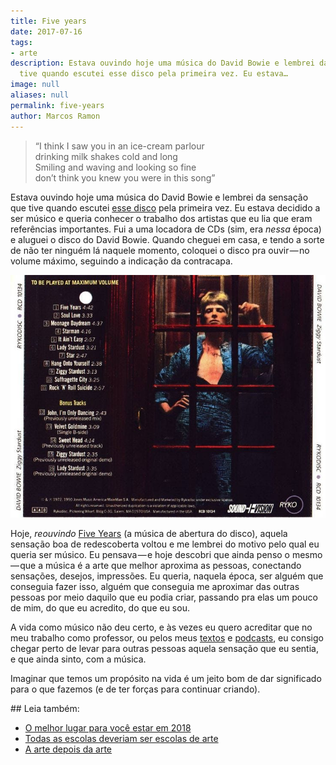 ```yaml
---
title: Five years
date: 2017-07-16
tags:
- arte
description: Estava ouvindo hoje uma música do David Bowie e lembrei da sensação que
  tive quando escutei esse disco pela primeira vez. Eu estava…
image: null
aliases: null
permalink: five-years
author: Marcos Ramon
---
```

> “I think I saw you in an ice-cream parlour  
drinking milk shakes cold and long  
Smiling and waving and looking so fine  
don’t think you knew you were in this song”

Estava ouvindo hoje uma música do David Bowie e lembrei da sensação que tive quando escutei [esse disco](https://open.spotify.com/album/48D1hRORqJq52qsnUYZX56) pela primeira vez. Eu estava decidido a ser músico e queria conhecer o trabalho dos artistas que eu lia que eram referências importantes. Fui a uma locadora de CDs (sim, era _nessa_ época) e aluguei o disco do David Bowie. Quando cheguei em casa, e tendo a sorte de não ter ninguém lá naquele momento, coloquei o disco pra ouvir — no volume máximo, seguindo a indicação da contracapa.

<img src="/assets/img/five-years-medium.jpeg">

Hoje, _reouvindo_ [Five Years](https://open.spotify.com/track/1JIzFhI9Lt5FyslawmHCBi) (a música de abertura do disco), aquela sensação boa de redescoberta voltou e me lembrei do motivo pelo qual eu queria ser músico. Eu pensava — e hoje descobri que ainda penso o mesmo — que a música é a arte que melhor aproxima as pessoas, conectando sensações, desejos, impressões. Eu queria, naquela época, ser alguém que conseguia fazer isso, alguém que conseguia me aproximar das outras pessoas por meio daquilo que eu podia criar, passando pra elas um pouco de mim, do que eu acredito, do que eu sou.

A vida como músico não deu certo, e às vezes eu quero acreditar que no meu trabalho como professor, ou pelos meus [textos](https://arcano5.com.br/archive) e [podcasts](https://www.marcosramon.net/podcast), eu consigo chegar perto de levar para outras pessoas aquela sensação que eu sentia, e que ainda sinto, com a música.

Imaginar que temos um propósito na vida é um jeito bom de dar significado para o que fazemos (e de ter forças para continuar criando).


<div class="leia-tambem" markdown="1">
## Leia também:

- <a href="/o-melhor-lugar-para-voce-estar-em-2018">O melhor lugar para você estar em 2018</a>
- <a href="/todas-as-escolas-deveriam-ser-escolas-de-arte">Todas as escolas deveriam ser escolas de arte</a>
- <a href="/a-arte-depois-da-arte">A arte depois da arte</a>
</div>